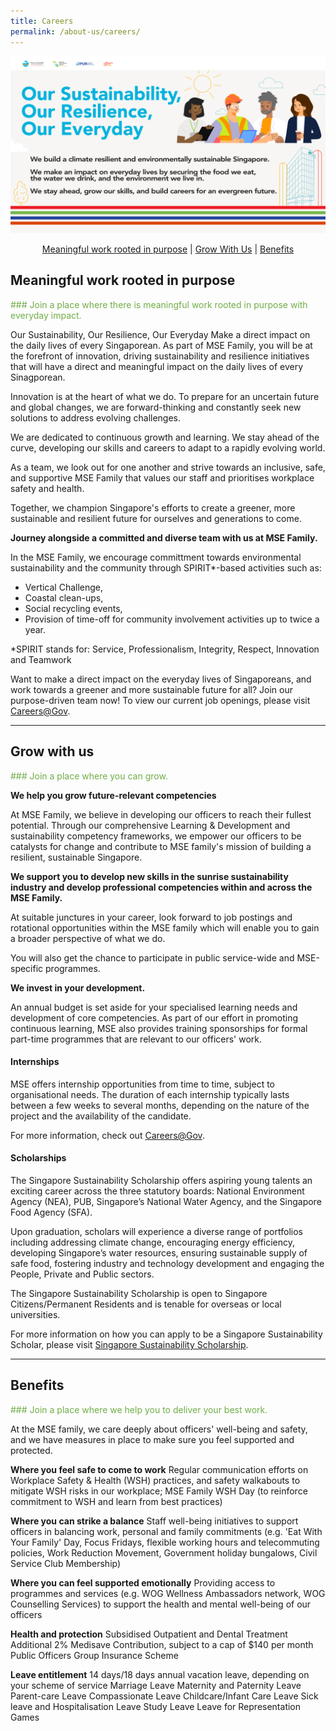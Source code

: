 ```yaml
---
title: Careers
permalink: /about-us/careers/
---
```


![MSE Banner - Our Sustainability, Our Resilience, Our Everyday](/images/mse-career-banner.jpg)

<div>
<center>	  
	  <a href="#work">Meaningful work rooted in purpose</a> | 
	  <a href="#grow">Grow With Us</a> | 
	  <a href="#benefits">Benefits</a> 
</center>
</div>

<h2><a id="work">Meaningful work rooted in purpose</a></h2>

<font color="#70AD47"> ### Join a place where there is meaningful work rooted in purpose with everyday impact. </font>

Our Sustainability, Our Resilience, Our Everyday
Make a direct impact on the daily lives of every Singaporean. 
As part of MSE Family, you will be at the forefront of innovation, driving sustainability and resilience initiatives that will have a direct and meaningful impact on the daily lives of every Sinagporean. 

Innovation is at the heart of what we do. To prepare for an uncertain future and global changes, we are forward-thinking and constantly seek new solutions to address evolving challenges. 

We are dedicated to continuous growth and learning. We stay ahead of the curve, developing our skills and careers to adapt to a rapidly evolving world. 

As a team, we look out for one another and strive towards an inclusive, safe, and supportive MSE Family that values our staff and prioritises workplace safety and health. 

Together, we champion Singapore's efforts to create a greener, more sustainable and resilient future for ourselves and generations to come. 

**Journey alongside a committed and diverse team with us at MSE Family.**

In the MSE Family, we encourage committment towards environmental sustainability and the community through SPIRIT*-based activities such as: 

* Vertical Challenge,
* Coastal clean-ups,
* Social recycling events,
* Provision of time-off for community involvement activities up to twice a year.

*SPIRIT stands for: Service, Professionalism, Integrity, Respect, Innovation and Teamwork

Want to make a direct impact on the everyday lives of Singaporeans, and work towards a greener and more sustainable future for all? Join our purpose-driven team now! To view our current job openings, please visit [Careers@Gov](http://www.careers.gov.sg/what-we-do/build-our-environment/).

-----
<h2><a id="grow">Grow with us</a></h2>

<font color="#70AD47"> ### Join a place where you can grow. </font>

**We help you grow future-relevant competencies**

At MSE Family, we believe in developing our officers to reach their fullest potential. Through our comprehensive Learning & Development and sustainability competency frameworks, we empower our officers to be catalysts for change and contribute to MSE family's mission of building a resilient, sustainable Singapore. 

**We support you to develop new skills in the sunrise sustainability industry and develop professional competencies within and across the MSE Family.**

At suitable junctures in your career, look forward to job postings and rotational opportunities within the MSE family which will enable you to gain a broader perspective of what we do. 

You will also get the chance to participate in public service-wide and MSE-specific programmes.

**We invest in your development.**

An annual budget is set aside for your specialised learning needs and development of core competencies. As part of our effort in promoting continuous learning, MSE also provides training sponsorships for formal part-time programmes that are relevant to our officers' work. 

#### Internships  

MSE offers internship opportunities from time to time, subject to organisational needs. The duration of each internship typically lasts between a few weeks to several months, depending on the nature of the project and the availability of the candidate. 

For more information, check out [Careers@Gov](http://www.careers.gov.sg).  

#### Scholarships

The Singapore Sustainability Scholarship offers aspiring young talents an exciting career across the three statutory boards: National Environment Agency (NEA), PUB, Singapore’s National Water Agency, and the Singapore Food Agency (SFA).  

Upon graduation, scholars will experience a diverse range of portfolios including addressing climate change, encouraging energy efficiency, developing Singapore’s water resources, ensuring sustainable supply of safe food, fostering industry and technology development and engaging the People, Private and Public sectors.  

The Singapore Sustainability Scholarship is open to Singapore Citizens/Permanent Residents and is tenable for overseas or local universities.  

For more information on how you can apply to be a Singapore Sustainability Scholar, please visit [Singapore Sustainability Scholarship](https://brightsparks.com.sg/profile/nea_pub_sfa/index.php).  

-----

<h2><a id="benefits">Benefits</a></h2> 

<font color="#70AD47"> ### Join a place where we help you to deliver your best work. </font>

At the MSE family, we care deeply about officers' well-being and safety, and we have measures in place to make sure you feel supported and protected. 

**Where you feel safe to come to work**
Regular communication efforts on Workplace Safety & Health (WSH) practices, and safety walkabouts to mitigate WSH risks in our workplace; MSE Family WSH Day (to reinforce commitment to WSH and learn from best practices)

**Where you can strike a balance**
Staff well-being initiatives to support officers in balancing work, personal and family commitments (e.g. 'Eat With Your Family' Day, Focus Fridays, flexible working hours and telecommuting policies, Work Reduction Movement, Government holiday bungalows, Civil Service Club Membership)

**Where you can feel supported emotionally**
Providing access to programmes and services (e.g. WOG Wellness Ambassadors network, WOG Counselling Services) to support the health and mental well-being of our officers

**Health and protection**
Subsidised Outpatient and Dental Treatment
Additional 2% Medisave Contribution, subject to a cap of $140 per month
Public Officers Group Insurance Scheme

**Leave entitlement**
14 days/18 days annual vacation leave, depending on your scheme of service
Marriage Leave
Maternity and Paternity Leave
Parent-care Leave
Compassionate Leave
Childcare/Infant Care Leave
Sick leave and Hospitalisation Leave
Study Leave
Leave for Representation Games


